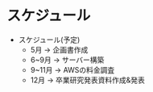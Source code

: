 # スケジュール

- スケジュール(予定)
	- 5月 -> 企画書作成
	- 6~9月 -> サーバー構築
	- 9~11月 -> AWSの料金調査
	- 12月 -> 卒業研究発表資料作成&発表

